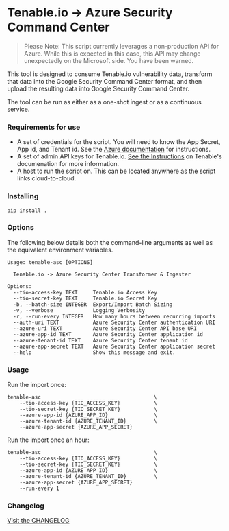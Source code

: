 # Tenable.io -> Azure Security Command Center

> Please Note:  This script currently leverages a non-production API for Azure.
>               While this is expected in this case, this API may change
>               unexpectedly on the Microsoft side.  You have been warned.

This tool is designed to consume Tenable.io vulnerability data,
transform that data into the Google Security Command Center format, and then
upload the resulting data into Google Security Command Center.

The tool can be run as either as a one-shot ingest or as a continuous service.

### Requirements for use

* A set of credentials for the script.  You will need to know the App Secret,
  App id, and Tenant id.  See the [Azure documentation][asc_keys] for
  instructions.
* A set of admin API keys for Tenable.io.  [See the Instructions][tio_keys] on
  Tenable's documenation for more information.
* A host to run the script on.  This can be located anywhere as the script links
  cloud-to-cloud.


### Installing
```shell
pip install .
```

### Options
The following below details both the command-line arguments as well as the
equivalent environment variables.

```
Usage: tenable-asc [OPTIONS]

  Tenable.io -> Azure Security Center Transformer & Ingester

Options:
  --tio-access-key TEXT     Tenable.io Access Key
  --tio-secret-key TEXT     Tenable.io Secret Key
  -b, --batch-size INTEGER  Export/Import Batch Sizing
  -v, --verbose             Logging Verbosity
  -r, --run-every INTEGER   How many hours between recurring imports
  --auth-uri TEXT           Azure Security Center authentication URI
  --azure-uri TEXT          Azure Security Center API base URI
  --azure-app-id TEXT       Azure Security Center application id
  --azure-tenant-id TEXT    Azure Security Center tenant id
  --azure-app-secret TEXT   Azure Security Center application secret
  --help                    Show this message and exit.
```

### Usage

Run the import once:

```
tenable-asc                                     \
    --tio-access-key {TIO_ACCESS_KEY}           \
    --tio-secret-key {TIO_SECRET_KEY}           \
    --azure-app-id {AZURE_APP_ID}               \
    --azure-tenant-id {AZURE_TENANT_ID}         \
    --azure-app-secret {AZURE_APP_SECRET}
```

Run the import once an hour:

```
tenable-asc                                     \
    --tio-access-key {TIO_ACCESS_KEY}           \
    --tio-secret-key {TIO_SECRET_KEY}           \
    --azure-app-id {AZURE_APP_ID}               \
    --azure-tenant-id {AZURE_TENANT_ID}         \
    --azure-app-secret {AZURE_APP_SECRET}
    --run-every 1
```

### Changelog
[Visit the CHANGELOG](CHANGELOG.md)

[tio_keys]: https://docs.tenable.com/cloud/Content/Settings/GenerateAPIKey.htm
[asc_keys]: https://docs.microsoft.com/en-us/azure/active-directory/develop/howto-create-service-principal-portal
